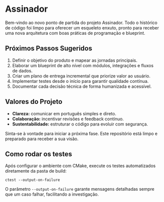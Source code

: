 # Assinador

Bem-vindo ao novo ponto de partida do projeto Assinador. Todo o histórico de código foi
limpo para oferecer um esqueleto enxuto, pronto para receber uma nova arquitetura com
boas práticas de programação e blueprint.

## Próximos Passos Sugeridos

1. Definir o objetivo do produto e mapear as jornadas principais.
2. Elaborar um blueprint de alto nível com módulos, integrações e fluxos de dados.
3. Criar um plano de entrega incremental que priorize valor ao usuário.
4. Implementar testes desde o início para garantir qualidade contínua.
5. Documentar cada decisão técnica de forma humanizada e acessível.

## Valores do Projeto

- **Clareza:** comunicar em português simples e direto.
- **Colaboração:** incentivar revisões e feedback contínuo.
- **Sustentabilidade:** estruturar o código para evoluir com segurança.

Sinta-se à vontade para iniciar a próxima fase. Este repositório está limpo e preparado
para receber a sua visão.

## Como rodar os testes

Após configurar o ambiente com CMake, execute os testes automatizados diretamente da pasta de build:

```
ctest --output-on-failure
```

O parâmetro `--output-on-failure` garante mensagens detalhadas sempre que um caso falhar, facilitando a investigação.
